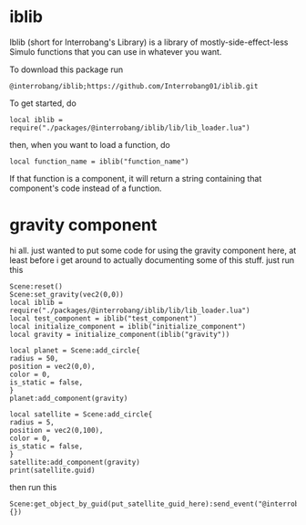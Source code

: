 # iblib

Iblib (short for Interrobang's Library) is a library of mostly-side-effect-less Simulo functions that you can use in whatever you want.

To download this package run
```
@interrobang/iblib;https://github.com/Interrobang01/iblib.git
```

To get started, do
```
local iblib = require("./packages/@interrobang/iblib/lib/lib_loader.lua")
```
then, when you want to load a function, do
```
local function_name = iblib("function_name")
```
If that function is a component, it will return a string containing that component's code instead of a function.








# gravity component

hi all. just wanted to put some code for using the gravity component here, at least before i get around to actually documenting some of this stuff.
just run this
```
Scene:reset()
Scene:set_gravity(vec2(0,0))
local iblib = require("./packages/@interrobang/iblib/lib/lib_loader.lua")
local test_component = iblib("test_component")
local initialize_component = iblib("initialize_component")
local gravity = initialize_component(iblib("gravity"))

local planet = Scene:add_circle{
radius = 50,
position = vec2(0,0),
color = 0,
is_static = false,
}
planet:add_component(gravity)

local satellite = Scene:add_circle{
radius = 5,
position = vec2(0,100),
color = 0,
is_static = false,
}
satellite:add_component(gravity)
print(satellite.guid)
```
then run this
```
Scene:get_object_by_guid(put_satellite_guid_here):send_event("@interrobang/iblib/send_to_orbit",{})
```
